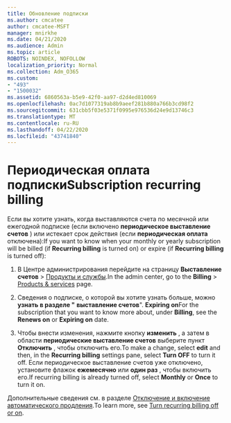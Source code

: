 ```yaml
---
title: Обновление подписки
ms.author: cmcatee
author: cmcatee-MSFT
manager: mnirkhe
ms.date: 04/21/2020
ms.audience: Admin
ms.topic: article
ROBOTS: NOINDEX, NOFOLLOW
localization_priority: Normal
ms.collection: Adm_O365
ms.custom:
- "493"
- "1500032"
ms.assetid: 6860563a-b5e9-42f0-aa97-d2d4ed810069
ms.openlocfilehash: 0ac7d1077319ab8b9aeef281b880a766b3cd98f2
ms.sourcegitcommit: 631cbb5f03e5371f0995e976536d24e9d13746c3
ms.translationtype: MT
ms.contentlocale: ru-RU
ms.lasthandoff: 04/22/2020
ms.locfileid: "43741840"
---
```

# <a name="subscription-recurring-billing"></a><span data-ttu-id="938b9-102">Периодическая оплата подписки</span><span class="sxs-lookup"><span data-stu-id="938b9-102">Subscription recurring billing</span></span>

<span data-ttu-id="938b9-103">Если вы хотите узнать, когда выставляются счета по месячной или ежегодной подписке (если включено **периодическое выставление счетов** ) или истекает срок действия (если **периодическая оплата** отключена):</span><span class="sxs-lookup"><span data-stu-id="938b9-103">If you want to know when your monthly or yearly subscription will be billed (if **Recurring billing** is turned on) or expire (if **Recurring billing** is turned off):</span></span>
  
1. <span data-ttu-id="938b9-104">В Центре администрирования перейдите на страницу **Выставление счетов** \> [Продукты и службы](https://go.microsoft.com/fwlink/p/?linkid=842054).</span><span class="sxs-lookup"><span data-stu-id="938b9-104">In the admin center, go to the **Billing** \> [Products & services](https://go.microsoft.com/fwlink/p/?linkid=842054) page.</span></span>

2. <span data-ttu-id="938b9-105">Сведения о подписке, о которой вы хотите узнать больше, можно **узнать в разделе "** **выставление счетов**". **Expiring on**</span><span class="sxs-lookup"><span data-stu-id="938b9-105">For the subscription that you want to know more about, under **Billing**, see the **Renews on** or **Expiring on** date.</span></span>

4. <span data-ttu-id="938b9-106">Чтобы внести изменения, нажмите кнопку **изменить** , а затем в области **периодические выставление счетов** выберите пункт **Отключить** , чтобы отключить его.</span><span class="sxs-lookup"><span data-stu-id="938b9-106">To make a change, select **edit** and then, in the **Recurring billing** settings pane, select **Turn OFF** to turn it off.</span></span> <span data-ttu-id="938b9-107">Если периодическое выставление счетов уже отключено, установите флажок **ежемесячно** или **один раз** , чтобы включить его.</span><span class="sxs-lookup"><span data-stu-id="938b9-107">If recurring billing is already turned off, select **Monthly** or **Once** to turn it on.</span></span>

<span data-ttu-id="938b9-108">Дополнительные сведения см. в разделе [Отключение и включение автоматического продления](https://docs.microsoft.com/office365/admin/subscriptions-and-billing/renew-your-subscription).</span><span class="sxs-lookup"><span data-stu-id="938b9-108">To learn more, see [Turn recurring billing off or on](https://docs.microsoft.com/office365/admin/subscriptions-and-billing/renew-your-subscription).</span></span>